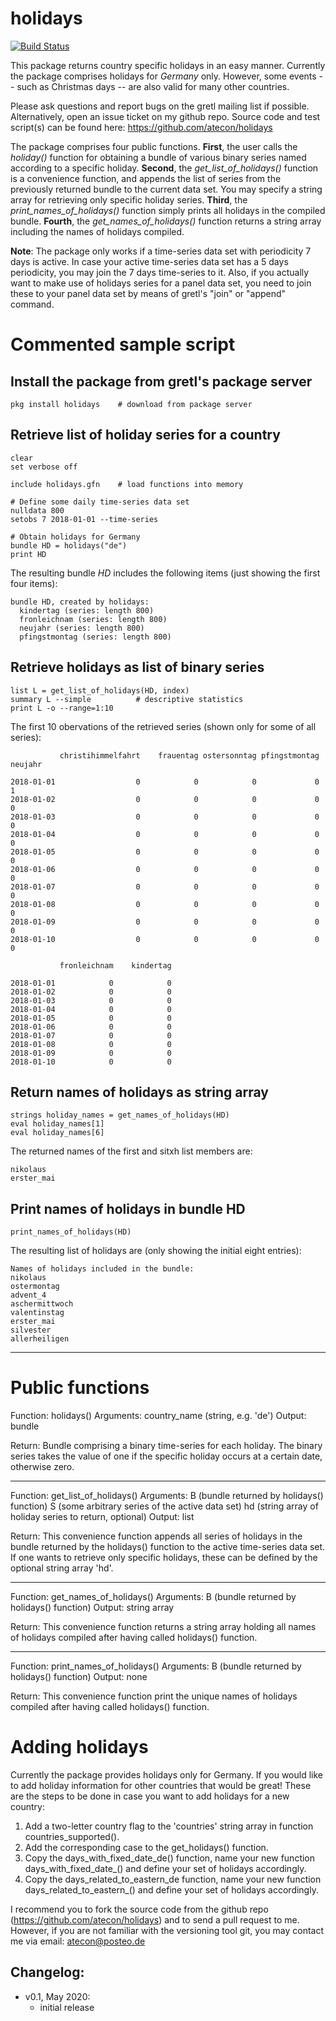 # holidays
[![Build Status](https://travis-ci.org/atecon/assertion.svg?branch=master)](https://travis-ci.org/atecon/assertion)

This package returns country specific holidays in an easy manner. Currently the package comprises holidays for *Germany* only. However, some events -- such as Christmas days -- are also valid for many other countries.

Please ask questions and report bugs on the gretl mailing list if possible. Alternatively, open an issue ticket on my github repo.
Source code and test script(s) can be found here:
https://github.com/atecon/holidays

The package comprises four public functions. **First**, the user calls the *holiday()* function for obtaining a bundle of various binary series named according to a specific holiday. **Second**, the *get_list_of_holidays()* function is a convenience function, and appends the list of series from the previously returned bundle to the current data set. You may specify a string array for retrieving only specific holiday series. **Third**, the *print_names_of_holidays()* function simply prints all holidays in the compiled bundle. **Fourth**, the *get_names_of_holidays()* function returns a string array including the names of holidays compiled.

**Note**: The package only works if a time-series data set with periodicity 7 days is active. In case your active time-series data set has a 5 days periodicity, you may join the 7 days time-series to it.
Also, if you actually want to make use of holidays series for a panel data set, you need to join these to your panel data set by means of gretl's "join" or "append" command.

# Commented sample script

## Install the package from gretl's package server
```
pkg install holidays    # download from package server
```

## Retrieve list of holiday series for a country
```
clear
set verbose off

include holidays.gfn    # load functions into memory

# Define some daily time-series data set
nulldata 800
setobs 7 2018-01-01 --time-series

# Obtain holidays for Germany
bundle HD = holidays("de")
print HD
```

The resulting bundle *HD* includes the following items (just showing the first four items):
```
bundle HD, created by holidays:
  kindertag (series: length 800)
  fronleichnam (series: length 800)
  neujahr (series: length 800)
  pfingstmontag (series: length 800)
```

## Retrieve holidays as list of binary series
```
list L = get_list_of_holidays(HD, index)
summary L --simple			# descriptive statistics
print L -o --range=1:10
```
The first 10 obervations of the retrieved series (shown only for some of all series):
```
           christihimmelfahrt    frauentag ostersonntag pfingstmontag      neujahr

2018-01-01                  0            0            0             0            1
2018-01-02                  0            0            0             0            0
2018-01-03                  0            0            0             0            0
2018-01-04                  0            0            0             0            0
2018-01-05                  0            0            0             0            0
2018-01-06                  0            0            0             0            0
2018-01-07                  0            0            0             0            0
2018-01-08                  0            0            0             0            0
2018-01-09                  0            0            0             0            0
2018-01-10                  0            0            0             0            0

           fronleichnam    kindertag

2018-01-01            0            0
2018-01-02            0            0
2018-01-03            0            0
2018-01-04            0            0
2018-01-05            0            0
2018-01-06            0            0
2018-01-07            0            0
2018-01-08            0            0
2018-01-09            0            0
2018-01-10            0            0
```

## Return names of holidays as string array
```
strings holiday_names = get_names_of_holidays(HD)
eval holiday_names[1]
eval holiday_names[6]
```
The returned names of the first and sitxh list members are:
```
nikolaus
erster_mai
```
## Print names of holidays in bundle HD
```
print_names_of_holidays(HD)
```
The resulting list of holidays are (only showing the initial eight entries):
```
Names of holidays included in the bundle:
nikolaus
ostermontag
advent_4
aschermittwoch
valentinstag
erster_mai
silvester
allerheiligen
```

-----------------------------

# Public functions

Function:       holidays()
Arguments:      country_name (string, e.g. 'de')
Output:	        bundle

Return:
Bundle comprising a binary time-series for each holiday. The binary series takes the value of one if the specific holiday occurs at a certain date, otherwise zero.

-----------------------------------------------------------------------
Function:       get_list_of_holidays()
Arguments:      B (bundle returned by holidays() function)
                S (some arbitrary series of the active data set)
                hd (string array of holiday series to return, optional)
Output:         list

Return:
This convenience function appends all series of holidays in the bundle returned by the holidays() function to the active time-series data set. If one wants to retrieve only specific holidays, these can be defined by the optional string array 'hd'.

-----------------------------------------------------------------------
Function:       get_names_of_holidays()
Arguments:      B (bundle returned by holidays() function)
Output:         string array

Return:
This convenience function returns a string array holding all names of holidays compiled after having called holidays() function.

-----------------------------------------------------------------------
Function:       print_names_of_holidays()
Arguments:      B (bundle returned by holidays() function)
Output:         none

Return:
This convenience function print the unique names of holidays compiled after having called holidays() function.


# Adding holidays
Currently the package provides holidays only for Germany. If you would like to add holiday information for other countries that would be great! These are the steps to be done in case you want to add holidays for a new country:

1) Add a two-letter country flag to the 'countries' string array in
function countries_supported().
2) Add the corresponding case to the get_holidays() function.
3) Copy the days_with_fixed_date_de() function, name your new function days_with_fixed_date_<COUNTRYFLAG>() and define your set of holidays accordingly.
4) Copy the days_related_to_eastern_de function, name your new function days_related_to_eastern_<COUNTRYFLAG>() and define your set of holidays accordingly.

I recommend you to fork the source code from the github repo (https://github.com/atecon/holidays) and to send a pull request to me. However, if you are not familiar with the versioning tool git, you may contact me via email: <atecon@posteo.de>



## Changelog:
- v0.1, May 2020:
	+ initial release
